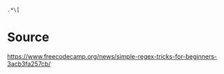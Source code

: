 ```
.*\[
```

# Source
https://www.freecodecamp.org/news/simple-regex-tricks-for-beginners-3acb3fa257cb/